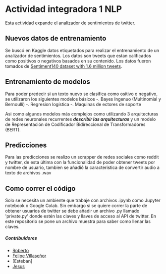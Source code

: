 # Actividad integradora 1 NLP

Esta actividad expande el analizador de sentimientos de twitter.

## Nuevos datos de entrenamiento
Se buscó en Kaggle datos etiquetados para realizar el entrenamiento de un analizador de sentimientos. Los datos son tweets que estan calificados como positivos o negativos basados en su contenido. Los datos fueron tomados de [Sentiment140 dataset with 1.6 million tweets](https://www.kaggle.com/kazanova/sentiment140).

## Entrenamiento de modelos
Para poder predecir si un texto nuevo se clasifica como ositivo o negativo, se utilizaron los siguientes modelos básicos
-. Bayes Ingenuo (Multinomial y Bernoulli)
-. Regresion logística
-. Maquinas de ectores de soporte

Asi como algunos modelos más complejos como utilizando 3 arquitecturas de redes neuronales recurrentes ***describir las arquitecturas*** y un modelo de Representación de Codificador Bidireccional de Transformadores (BERT).

## Predicciones
Para las predicciones se realizo un scrapper de redes sociales como reddit y twitter, de esta última con la funcionalidad de poder obtener tweets por nombre de usuario, tambien se añadió la caracteristica de convertir audio a texto de archivos .wav 

## Como correr el código
Solo se necesita un ambiente que trabaje con archivos .ipynb como Jupyter notebook o Google Colab. Sin embargo si se quiere correr la parte de obtener usuarios de twitter se debe añadir un archivo .py llamado 'private.py' donde estén las claves y llaves de acceso al API de twitter. En este repositorio se pone un archivo muestra para saber como llenar las claves.

##### Contribuidores
* [Roberto]()
* [Felipe Villaseñor](https://github.com/Felipev201)
* [Esteban]
* [Jesus]()
